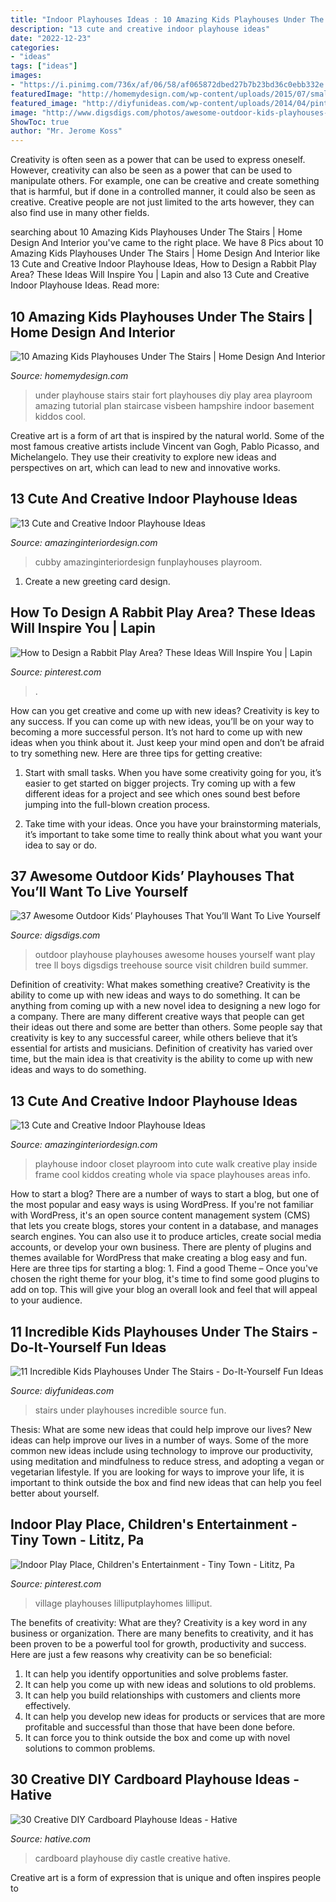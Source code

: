 ```yaml
---
title: "Indoor Playhouses Ideas : 10 Amazing Kids Playhouses Under The Stairs"
description: "13 cute and creative indoor playhouse ideas"
date: "2022-12-23"
categories:
- "ideas"
tags: ["ideas"]
images:
- "https://i.pinimg.com/736x/af/06/58/af065872dbed27b7b23bd36c0ebb332e.jpg"
featuredImage: "http://homemydesign.com/wp-content/uploads/2015/07/small-kids-playhouse-under-stair-ideas.jpg"
featured_image: "http://diyfunideas.com/wp-content/uploads/2014/04/pinterest.jpg"
image: "http://www.digsdigs.com/photos/awesome-outdoor-kids-playhouses-to-build-this-summer-22.jpg"
ShowToc: true
author: "Mr. Jerome Koss"
---
```



Creativity is often seen as a power that can be used to express oneself. However, creativity can also be seen as a power that can be used to manipulate others. For example, one can be creative and create something that is harmful, but if done in a controlled manner, it could also be seen as creative. Creative people are not just limited to the arts however, they can also find use in many other fields.

	

		
searching about 10 Amazing Kids Playhouses Under The Stairs | Home Design And Interior you've came to the right place. We have 8 Pics about 10 Amazing Kids Playhouses Under The Stairs | Home Design And Interior like 13 Cute and Creative Indoor Playhouse Ideas, How to Design a Rabbit Play Area? These Ideas Will Inspire You | Lapin and also 13 Cute and Creative Indoor Playhouse Ideas. Read more:
		
    
## 10 Amazing Kids Playhouses Under The Stairs | Home Design And Interior

<img loading=lazy src="http://homemydesign.com/wp-content/uploads/2015/07/small-kids-playhouse-under-stair-ideas.jpg" onerror="this.onerror=null;this.src='https://tse2.mm.bing.net/th?id=OIP.HBE1bGU3FzjKei3uscuo8gHaK6&amp;pid=15.1';" alt="10 Amazing Kids Playhouses Under The Stairs | Home Design And Interior">

_Source: homemydesign.com_

>under playhouse stairs stair fort playhouses diy play area playroom amazing tutorial plan staircase visbeen hampshire indoor basement kiddos cool. 

	

Creative art is a form of art that is inspired by the natural world. Some of the most famous creative artists include Vincent van Gogh, Pablo Picasso, and Michelangelo. They use their creativity to explore new ideas and perspectives on art, which can lead to new and innovative works.

    
## 13 Cute And Creative Indoor Playhouse Ideas

<img loading=lazy src="https://www.amazinginteriordesign.com/wp-content/uploads/2017/04/13-cute-and-creative-indoor-playhouse-ideas-8.jpg" onerror="this.onerror=null;this.src='https://tse3.mm.bing.net/th?id=OIP.t3L1dp4JDdJYHmcwPy9TQADlEQ&amp;pid=15.1';" alt="13 Cute and Creative Indoor Playhouse Ideas">

_Source: amazinginteriordesign.com_

>cubby amazinginteriordesign funplayhouses playroom. 

	

1. Create a new greeting card design.

    
## How To Design A Rabbit Play Area? These Ideas Will Inspire You | Lapin

<img loading=lazy src="https://i.pinimg.com/736x/af/06/58/af065872dbed27b7b23bd36c0ebb332e.jpg" onerror="this.onerror=null;this.src='https://tse2.mm.bing.net/th?id=OIP.YiImfoqfTrvsvuzUUy0KvgHaFk&amp;pid=15.1';" alt="How to Design a Rabbit Play Area? These Ideas Will Inspire You | Lapin">

_Source: pinterest.com_

>. 

	

How can you get creative and come up with new ideas?
Creativity is key to any success. If you can come up with new ideas, you’ll be on your way to becoming a more successful person. It’s not hard to come up with new ideas when you think about it. Just keep your mind open and don’t be afraid to try something new. Here are three tips for getting creative:
1. Start with small tasks. When you have some creativity going for you, it’s easier to get started on bigger projects. Try coming up with a few different ideas for a project and see which ones sound best before jumping into the full-blown creation process.

2. Take time with your ideas. Once you have your brainstorming materials, it’s important to take some time to really think about what you want your idea to say or do.

    
## 37 Awesome Outdoor Kids’ Playhouses That You’ll Want To Live Yourself

<img loading=lazy src="http://www.digsdigs.com/photos/awesome-outdoor-kids-playhouses-to-build-this-summer-22.jpg" onerror="this.onerror=null;this.src='https://tse3.mm.bing.net/th?id=OIP._OaX2pf4Dz3PvlTUty0i1gAAAA&amp;pid=15.1';" alt="37 Awesome Outdoor Kids’ Playhouses That You’ll Want To Live Yourself">

_Source: digsdigs.com_

>outdoor playhouse playhouses awesome houses yourself want play tree ll boys digsdigs treehouse source visit children build summer. 

	

Definition of creativity: What makes something creative?
Creativity is the ability to come up with new ideas and ways to do something. It can be anything from coming up with a new novel idea to designing a new logo for a company. There are many different creative ways that people can get their ideas out there and some are better than others. Some people say that creativity is key to any successful career, while others believe that it’s essential for artists and musicians. Definition of creativity has varied over time, but the main idea is that creativity is the ability to come up with new ideas and ways to do something.

    
## 13 Cute And Creative Indoor Playhouse Ideas

<img loading=lazy src="http://www.amazinginteriordesign.com/wp-content/uploads/2017/04/13-cute-and-creative-indoor-playhouse-ideas-6.jpg" onerror="this.onerror=null;this.src='https://tse4.mm.bing.net/th?id=OIP.rHFmFa7g0hC-BwLBMnGxwwHaNH&amp;pid=15.1';" alt="13 Cute and Creative Indoor Playhouse Ideas">

_Source: amazinginteriordesign.com_

>playhouse indoor closet playroom into cute walk creative play inside frame cool kiddos creating whole via space playhouses areas info. 

	

How to start a blog?
There are a number of ways to start a blog, but one of the most popular and easy ways is using WordPress. If you're not familiar with WordPress, it's an open source content management system (CMS) that lets you create blogs, stores your content in a database, and manages search engines. You can also use it to produce articles, create social media accounts, or develop your own business. There are plenty of plugins and themes available for WordPress that make creating a blog easy and fun. Here are three tips for starting a blog: 1. Find a good Theme – Once you've chosen the right theme for your blog, it's time to find some good plugins to add on top. This will give your blog an overall look and feel that will appeal to your audience. 
    
## 11 Incredible Kids Playhouses Under The Stairs - Do-It-Yourself Fun Ideas

<img loading=lazy src="http://diyfunideas.com/wp-content/uploads/2014/04/pinterest.jpg" onerror="this.onerror=null;this.src='https://tse1.mm.bing.net/th?id=OIP.FuvHYMps3NV31O3V7dO4dQHaJ3&amp;pid=15.1';" alt="11 Incredible Kids Playhouses Under The Stairs - Do-It-Yourself Fun Ideas">

_Source: diyfunideas.com_

>stairs under playhouses incredible source fun. 

	

Thesis: What are some new ideas that could help improve our lives?
New ideas can help improve our lives in a number of ways. Some of the more common new ideas include using technology to improve our productivity, using meditation and mindfulness to reduce stress, and adopting a vegan or vegetarian lifestyle. If you are looking for ways to improve your life, it is important to think outside the box and find new ideas that can help you feel better about yourself.

    
## Indoor Play Place, Children&#039;s Entertainment - Tiny Town - Lititz, Pa

<img loading=lazy src="https://i.pinimg.com/736x/2b/ec/0e/2bec0e1845229901029cfacc7877d1d6--luxury-playhouses-indoor-play-places.jpg" onerror="this.onerror=null;this.src='https://tse2.mm.bing.net/th?id=OIP.J7nbDTe_Gy6UW2Rn7PO6BwHaD3&amp;pid=15.1';" alt="Indoor Play Place, Children&#039;s Entertainment - Tiny Town - Lititz, Pa">

_Source: pinterest.com_

>village playhouses lilliputplayhomes lilliput. 

	

The benefits of creativity: What are they?
Creativity is a key word in any business or organization. There are many benefits to creativity, and it has been proven to be a powerful tool for growth, productivity and success. Here are just a few reasons why creativity can be so beneficial: 
1. It can help you identify opportunities and solve problems faster.
2. It can help you come up with new ideas and solutions to old problems.
3. It can help you build relationships with customers and clients more effectively. 
4. It can help you develop new ideas for products or services that are more profitable and successful than those that have been done before. 
5. It can force you to think outside the box and come up with novel solutions to common problems.

    
## 30 Creative DIY Cardboard Playhouse Ideas - Hative

<img loading=lazy src="https://hative.com/wp-content/uploads/2014/04/cardboard-playhouse/15-castle-cardboard-playhouse.jpg" onerror="this.onerror=null;this.src='https://tse1.mm.bing.net/th?id=OIP.dZvnqtTErOfv8Rn7OxlT9wHaE8&amp;pid=15.1';" alt="30 Creative DIY Cardboard Playhouse Ideas - Hative">

_Source: hative.com_

>cardboard playhouse diy castle creative hative. 

	

Creative art is a form of expression that is unique and often inspires people to


